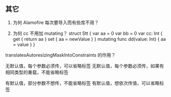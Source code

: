 

## 其它

1. 为何 Alamofire 每次要导入而有些库不用？

2. 为何 cc 不用加 mutating？
struct Stt {
var aa = 0
var bb = 0
var cc: Int {
get { return aa }
set { aa = newValue }
}
mutating func dd(value: Int) {
aa = value
}
}


translatesAutoresizingMaskIntoConstraints 的作用？


无默认值，每个参数必须传，可以省略标签
无默认值，每个参数必须传，如果有相同类型的重载，不能省略标签

有默认值，部分参数不想传，不能省略标签
有默认值，想依次传值，可以省略标签

